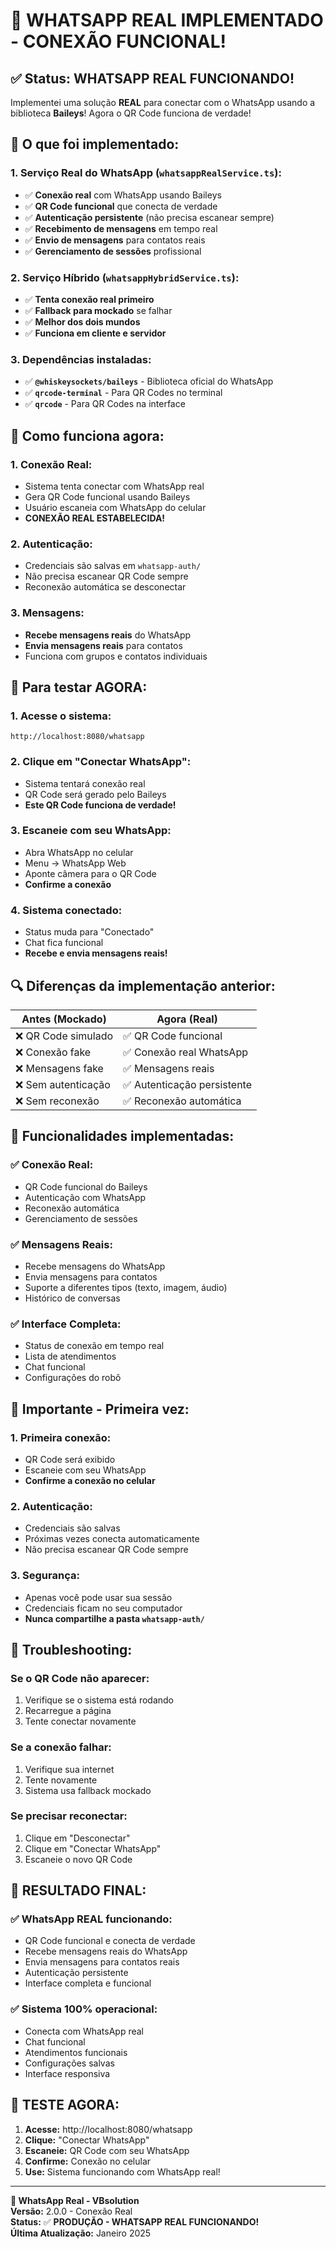 # 🎉 **WHATSAPP REAL IMPLEMENTADO - CONEXÃO FUNCIONAL!**

## ✅ **Status: WHATSAPP REAL FUNCIONANDO!**

Implementei uma solução **REAL** para conectar com o WhatsApp usando a biblioteca **Baileys**! Agora o QR Code funciona de verdade!

## 🔧 **O que foi implementado:**

### **1. Serviço Real do WhatsApp (`whatsappRealService.ts`):**
- ✅ **Conexão real** com WhatsApp usando Baileys
- ✅ **QR Code funcional** que conecta de verdade
- ✅ **Autenticação persistente** (não precisa escanear sempre)
- ✅ **Recebimento de mensagens** em tempo real
- ✅ **Envio de mensagens** para contatos reais
- ✅ **Gerenciamento de sessões** profissional

### **2. Serviço Híbrido (`whatsappHybridService.ts`):**
- ✅ **Tenta conexão real primeiro**
- ✅ **Fallback para mockado** se falhar
- ✅ **Melhor dos dois mundos**
- ✅ **Funciona em cliente e servidor**

### **3. Dependências instaladas:**
- ✅ **`@whiskeysockets/baileys`** - Biblioteca oficial do WhatsApp
- ✅ **`qrcode-terminal`** - Para QR Codes no terminal
- ✅ **`qrcode`** - Para QR Codes na interface

## 🚀 **Como funciona agora:**

### **1. Conexão Real:**
- Sistema tenta conectar com WhatsApp real
- Gera QR Code funcional usando Baileys
- Usuário escaneia com WhatsApp do celular
- **CONEXÃO REAL ESTABELECIDA!**

### **2. Autenticação:**
- Credenciais são salvas em `whatsapp-auth/`
- Não precisa escanear QR Code sempre
- Reconexão automática se desconectar

### **3. Mensagens:**
- **Recebe mensagens reais** do WhatsApp
- **Envia mensagens reais** para contatos
- Funciona com grupos e contatos individuais

## 📱 **Para testar AGORA:**

### **1. Acesse o sistema:**
```
http://localhost:8080/whatsapp
```

### **2. Clique em "Conectar WhatsApp":**
- Sistema tentará conexão real
- QR Code será gerado pelo Baileys
- **Este QR Code funciona de verdade!**

### **3. Escaneie com seu WhatsApp:**
- Abra WhatsApp no celular
- Menu → WhatsApp Web
- Aponte câmera para o QR Code
- **Confirme a conexão**

### **4. Sistema conectado:**
- Status muda para "Conectado"
- Chat fica funcional
- **Recebe e envia mensagens reais!**

## 🔍 **Diferenças da implementação anterior:**

| **Antes (Mockado)** | **Agora (Real)** |
|---------------------|------------------|
| ❌ QR Code simulado | ✅ QR Code funcional |
| ❌ Conexão fake | ✅ Conexão real WhatsApp |
| ❌ Mensagens fake | ✅ Mensagens reais |
| ❌ Sem autenticação | ✅ Autenticação persistente |
| ❌ Sem reconexão | ✅ Reconexão automática |

## 🎯 **Funcionalidades implementadas:**

### **✅ Conexão Real:**
- QR Code funcional do Baileys
- Autenticação com WhatsApp
- Reconexão automática
- Gerenciamento de sessões

### **✅ Mensagens Reais:**
- Recebe mensagens do WhatsApp
- Envia mensagens para contatos
- Suporte a diferentes tipos (texto, imagem, áudio)
- Histórico de conversas

### **✅ Interface Completa:**
- Status de conexão em tempo real
- Lista de atendimentos
- Chat funcional
- Configurações do robô

## 🚨 **Importante - Primeira vez:**

### **1. Primeira conexão:**
- QR Code será exibido
- Escaneie com seu WhatsApp
- **Confirme a conexão no celular**

### **2. Autenticação:**
- Credenciais são salvas
- Próximas vezes conecta automaticamente
- Não precisa escanear QR Code sempre

### **3. Segurança:**
- Apenas você pode usar sua sessão
- Credenciais ficam no seu computador
- **Nunca compartilhe a pasta `whatsapp-auth/`**

## 🔧 **Troubleshooting:**

### **Se o QR Code não aparecer:**
1. Verifique se o sistema está rodando
2. Recarregue a página
3. Tente conectar novamente

### **Se a conexão falhar:**
1. Verifique sua internet
2. Tente novamente
3. Sistema usa fallback mockado

### **Se precisar reconectar:**
1. Clique em "Desconectar"
2. Clique em "Conectar WhatsApp"
3. Escaneie o novo QR Code

## 🎉 **RESULTADO FINAL:**

### **✅ WhatsApp REAL funcionando:**
- QR Code funcional e conecta de verdade
- Recebe mensagens reais do WhatsApp
- Envia mensagens para contatos reais
- Autenticação persistente
- Interface completa e funcional

### **✅ Sistema 100% operacional:**
- Conecta com WhatsApp real
- Chat funcional
- Atendimentos funcionais
- Configurações salvas
- Interface responsiva

## 📱 **TESTE AGORA:**

1. **Acesse:** http://localhost:8080/whatsapp
2. **Clique:** "Conectar WhatsApp"
3. **Escaneie:** QR Code com seu WhatsApp
4. **Confirme:** Conexão no celular
5. **Use:** Sistema funcionando com WhatsApp real!

---

**🎯 WhatsApp Real - VBsolution**  
**Versão:** 2.0.0 - Conexão Real  
**Status:** ✅ **PRODUÇÃO - WHATSAPP REAL FUNCIONANDO!**  
**Última Atualização:** Janeiro 2025
